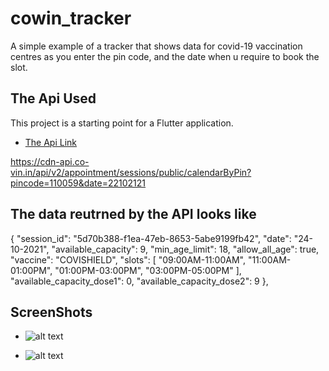 # cowin_tracker

A simple example of a tracker that shows data for covid-19 vaccination centres as you enter the pin code,
and the date when u require to book the slot.

## The Api Used

This project is a starting point for a Flutter application.

- [The Api Link](https://cdn-api.co-vin.in/api/v2/appointment/sessions/public/calendarByPin?pincode=110059&date=22102121)

https://cdn-api.co-vin.in/api/v2/appointment/sessions/public/calendarByPin?pincode=110059&date=22102121

## The data reutrned by the API looks like

  {
          "session_id": "5d70b388-f1ea-47eb-8653-5abe9199fb42",
          "date": "24-10-2021",
          "available_capacity": 9,
          "min_age_limit": 18,
          "allow_all_age": true,
          "vaccine": "COVISHIELD",
          "slots": [
            "09:00AM-11:00AM",
            "11:00AM-01:00PM",
            "01:00PM-03:00PM",
            "03:00PM-05:00PM"
          ],
          "available_capacity_dose1": 0,
          "available_capacity_dose2": 9
        },

## ScreenShots

- ![alt text](https://i.ibb.co/xztrRm5/Whats-App-Image-2021-10-22-at-12-56-52-PM.jpg)

- ![alt text](https://i.ibb.co/wdDHxbh/Whats-App-Image-2021-10-22-at-12-57-00-PM.jpg)
